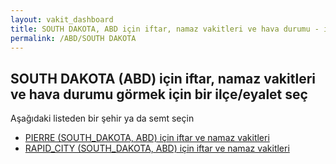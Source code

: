 ```yaml
---
layout: vakit_dashboard
title: SOUTH DAKOTA, ABD için iftar, namaz vakitleri ve hava durumu - ilçe/eyalet seç
permalink: /ABD/SOUTH DAKOTA
---
```


## SOUTH DAKOTA (ABD) için iftar, namaz vakitleri ve hava durumu  görmek için bir ilçe/eyalet seç

Aşağıdaki listeden bir şehir ya da semt seçin

* [PIERRE (SOUTH_DAKOTA, ABD) için iftar ve namaz vakitleri](/ABD/SOUTH_DAKOTA/PIERRE)
* [RAPID_CITY (SOUTH_DAKOTA, ABD) için iftar ve namaz vakitleri](/ABD/SOUTH_DAKOTA/RAPID_CITY)

<script type="text/javascript">
  var GLOBAL_COUNTRY = 'ABD';
  var GLOBAL_CITY = 'SOUTH DAKOTA';
  var GLOBAL_STATE = 'SOUTH DAKOTA';
</script>
